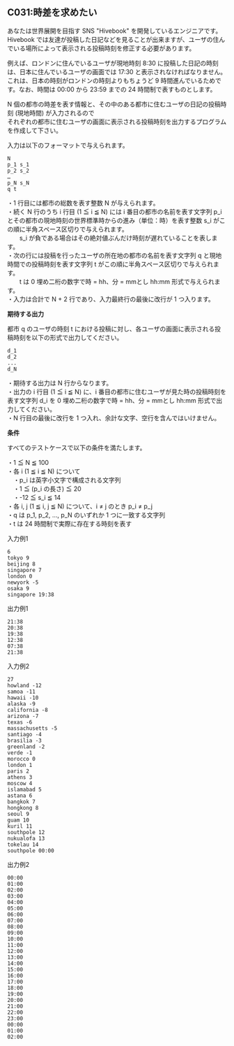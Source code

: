 C031:時差を求めたい
------------


あなたは世界展開を目指す SNS "Hivebook" を開発しているエンジニアです。  
Hivebook では友達が投稿した日記などを見ることが出来ますが、ユーザの住んでいる場所によって表示される投稿時刻を修正する必要があります。  
  
例えば、ロンドンに住んでいるユーザが現地時刻 8:30 に投稿した日記の時刻は、日本に住んでいるユーザの画面では 17:30 と表示されなければなりません。  
これは、日本の時刻がロンドンの時刻よりもちょうど 9 時間進んでいるためです。なお、時間は 00:00 から 23:59 までの 24 時間制で表すものとします。  
  
N 個の都市の時差を表す情報と、その中のある都市に住むユーザの日記の投稿時刻 (現地時間) が入力されるので  
それぞれの都市に住むユーザの画面に表示される投稿時刻を出力するプログラムを作成して下さい。  


入力は以下のフォーマットで与えられます。  
  

    N
    p_1 s_1
    p_2 s_2
    …
    p_N s_N
    q t

  
・1 行目には都市の総数を表す整数 N が与えられます。  
・続く N 行のうち i 行目 (1 ≦ i ≦ N) には i 番目の都市の名前を表す文字列 p\_i とその都市の現地時刻の世界標準時からの進み（単位：時）を表す整数 s\_i がこの順に半角スペース区切りで与えられます。  
　　s\_i が負である場合はその絶対値ぶんだけ時刻が遅れていることを表します。  
・次の行には投稿を行ったユーザの所在地の都市の名前を表す文字列 q と現地時間での投稿時刻を表す文字列 t がこの順に半角スペース区切りで与えられます。  
　　t は 0 埋め二桁の数字で時 = hh、分 = mmとし hh:mm 形式で与えられます。  
・入力は合計で N + 2 行であり、入力最終行の最後に改行が 1 つ入ります。  
  
  

**期待する出力**

都市 q のユーザの時刻 t における投稿に対し、各ユーザの画面に表示される投稿時刻を以下の形式で出力してください。  

    d_1
    d_2
    ...
    d_N

・期待する出力は N 行からなります。  
・出力の i 行目 (1 ≦ i ≦ N) に、i 番目の都市に住むユーザが見た時の投稿時刻を表す文字列 d\_i を 0 埋め二桁の数字で時 = hh、分 = mmとし hh:mm 形式で出力してください。  
・N 行目の最後に改行を 1 つ入れ、余計な文字、空行を含んではいけません。  

**条件**

すべてのテストケースで以下の条件を満たします。  
  
・1 ≦ N ≦ 100  
・各 i (1 ≦ i ≦ N) について  
　・p\_i は英字小文字で構成される文字列  
　・1 ≦ (p\_i の長さ) ≦ 20  
　・-12 ≦ s\_i ≦ 14  
・各 i, j (1 ≦ i, j ≦ N) について、i ≠ j のとき p\_i ≠ p\_j  
・q は p\_1, p\_2, …, p\_N のいずれか 1 つに一致する文字列  
・t は 24 時間制で実際に存在する時刻を表す  

入力例1

    6
    tokyo 9
    beijing 8
    singapore 7
    london 0
    newyork -5
    osaka 9
    singapore 19:38
    

出力例1

    21:38
    20:38
    19:38
    12:38
    07:38
    21:38
    

入力例2

    27
    howland -12
    samoa -11
    hawaii -10
    alaska -9
    california -8
    arizona -7
    texas -6
    massachusetts -5
    santiago -4
    brasilia -3
    greenland -2
    verde -1
    morocco 0
    london 1
    paris 2
    athens 3
    moscow 4
    islamabad 5
    astana 6
    bangkok 7
    hongkong 8
    seoul 9
    guam 10
    kuril 11
    southpole 12
    nukualofa 13
    tokelau 14
    southpole 00:00
    

出力例2

    00:00
    01:00
    02:00
    03:00
    04:00
    05:00
    06:00
    07:00
    08:00
    09:00
    10:00
    11:00
    12:00
    13:00
    14:00
    15:00
    16:00
    17:00
    18:00
    19:00
    20:00
    21:00
    22:00
    23:00
    00:00
    01:00
    02:00